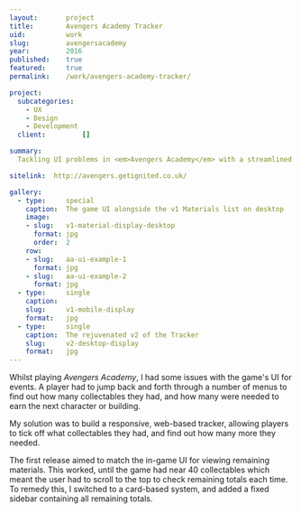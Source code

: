 ```yaml
---
layout:       project
title:        Avengers Academy Tracker
uid:          work
slug:         avengersacademy
year:         2016
published:    true
featured:     true
permalink:    /work/avengers-academy-tracker/

project:
  subcategories:  
    - UX
    - Design
    - Development
  client:         []

summary: 
  Tackling UI problems in <em>Avengers Academy</em> with a streamlined tracker

sitelink:  http://avengers.getignited.co.uk/

gallery:
  - type:     special
    caption:  The game UI alongside the v1 Materials list on desktop
    image:
    - slug:   v1-material-display-desktop
      format: jpg
      order:  2
    row:
    - slug:   aa-ui-example-1
      format: jpg
    - slug:   aa-ui-example-2
      format: jpg
  - type:     single
    caption:  
    slug:     v1-mobile-display
    format:   jpg
  - type:     single
    caption:  The rejuvenated v2 of the Tracker
    slug:     v2-desktop-display
    format:   jpg
---
```

Whilst playing *Avengers Academy*, I had some issues with the game's UI for events. A player had to jump back and forth through a number of menus to find out how many collectables they had, and how many were needed to earn the next character or building.

My solution was to build a responsive, web-based tracker, allowing players to tick off what collectables they had, and find out how many more they needed.

The first release aimed to match the in-game UI for viewing remaining materials. This worked, until the game had near 40 collectables which meant the user had to scroll to the top to check remaining totals each time. To remedy this, I switched to a card-based system, and added a fixed sidebar containing all remaining totals.